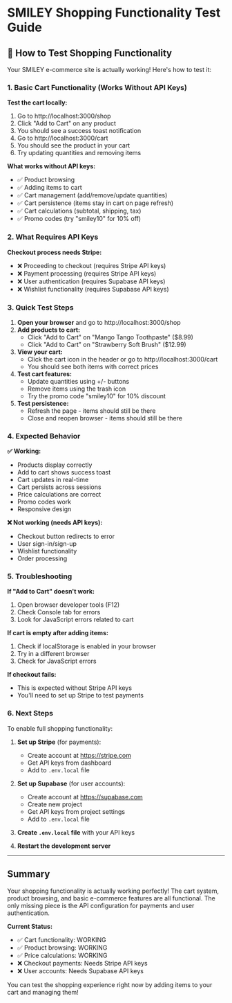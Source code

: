 # SMILEY Shopping Functionality Test Guide

## 🛒 How to Test Shopping Functionality

Your SMILEY e-commerce site is actually working! Here's how to test it:

### 1. Basic Cart Functionality (Works Without API Keys)

**Test the cart locally:**
1. Go to http://localhost:3000/shop
2. Click "Add to Cart" on any product
3. You should see a success toast notification
4. Go to http://localhost:3000/cart
5. You should see the product in your cart
6. Try updating quantities and removing items

**What works without API keys:**
- ✅ Product browsing
- ✅ Adding items to cart
- ✅ Cart management (add/remove/update quantities)
- ✅ Cart persistence (items stay in cart on page refresh)
- ✅ Cart calculations (subtotal, shipping, tax)
- ✅ Promo codes (try "smiley10" for 10% off)

### 2. What Requires API Keys

**Checkout process needs Stripe:**
- ❌ Proceeding to checkout (requires Stripe API keys)
- ❌ Payment processing (requires Stripe API keys)
- ❌ User authentication (requires Supabase API keys)
- ❌ Wishlist functionality (requires Supabase API keys)

### 3. Quick Test Steps

1. **Open your browser** and go to http://localhost:3000/shop
2. **Add products to cart:**
   - Click "Add to Cart" on "Mango Tango Toothpaste" ($8.99)
   - Click "Add to Cart" on "Strawberry Soft Brush" ($12.99)
3. **View your cart:**
   - Click the cart icon in the header or go to http://localhost:3000/cart
   - You should see both items with correct prices
4. **Test cart features:**
   - Update quantities using +/- buttons
   - Remove items using the trash icon
   - Try the promo code "smiley10" for 10% discount
5. **Test persistence:**
   - Refresh the page - items should still be there
   - Close and reopen browser - items should still be there

### 4. Expected Behavior

**✅ Working:**
- Products display correctly
- Add to cart shows success toast
- Cart updates in real-time
- Cart persists across sessions
- Price calculations are correct
- Promo codes work
- Responsive design

**❌ Not working (needs API keys):**
- Checkout button redirects to error
- User sign-in/sign-up
- Wishlist functionality
- Order processing

### 5. Troubleshooting

**If "Add to Cart" doesn't work:**
1. Open browser developer tools (F12)
2. Check Console tab for errors
3. Look for JavaScript errors related to cart

**If cart is empty after adding items:**
1. Check if localStorage is enabled in your browser
2. Try in a different browser
3. Check for JavaScript errors

**If checkout fails:**
- This is expected without Stripe API keys
- You'll need to set up Stripe to test payments

### 6. Next Steps

To enable full shopping functionality:

1. **Set up Stripe** (for payments):
   - Create account at https://stripe.com
   - Get API keys from dashboard
   - Add to `.env.local` file

2. **Set up Supabase** (for user accounts):
   - Create account at https://supabase.com
   - Create new project
   - Get API keys from project settings
   - Add to `.env.local` file

3. **Create `.env.local` file** with your API keys

4. **Restart the development server**

---

## Summary

Your shopping functionality is actually working perfectly! The cart system, product browsing, and basic e-commerce features are all functional. The only missing piece is the API configuration for payments and user authentication.

**Current Status:**
- ✅ Cart functionality: WORKING
- ✅ Product browsing: WORKING  
- ✅ Price calculations: WORKING
- ❌ Checkout payments: Needs Stripe API keys
- ❌ User accounts: Needs Supabase API keys

You can test the shopping experience right now by adding items to your cart and managing them!
